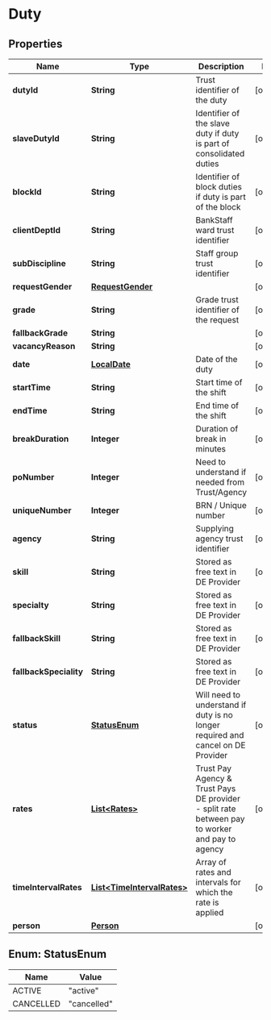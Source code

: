 

# Duty

## Properties

Name | Type | Description | Notes
------------ | ------------- | ------------- | -------------
**dutyId** | **String** | Trust identifier of the duty |  [optional]
**slaveDutyId** | **String** | Identifier of the slave duty if duty is part of consolidated duties |  [optional]
**blockId** | **String** | Identifier of block duties if duty is part of the block |  [optional]
**clientDeptId** | **String** | BankStaff ward trust identifier |  [optional]
**subDiscipline** | **String** | Staff group trust identifier |  [optional]
**requestGender** | [**RequestGender**](RequestGender.md) |  |  [optional]
**grade** | **String** | Grade trust identifier of the request |  [optional]
**fallbackGrade** | **String** |  |  [optional]
**vacancyReason** | **String** |  |  [optional]
**date** | [**LocalDate**](LocalDate.md) | Date of the duty |  [optional]
**startTime** | **String** | Start time of the shift |  [optional]
**endTime** | **String** | End time of the shift |  [optional]
**breakDuration** | **Integer** | Duration of break in minutes |  [optional]
**poNumber** | **Integer** | Need to understand if needed from Trust/Agency |  [optional]
**uniqueNumber** | **Integer** | BRN / Unique number |  [optional]
**agency** | **String** | Supplying agency trust identifier |  [optional]
**skill** | **String** | Stored as free text in DE Provider |  [optional]
**specialty** | **String** | Stored as free text in DE Provider |  [optional]
**fallbackSkill** | **String** | Stored as free text in DE Provider |  [optional]
**fallbackSpeciality** | **String** | Stored as free text in DE Provider |  [optional]
**status** | [**StatusEnum**](#StatusEnum) | Will need to understand if duty is no longer required and cancel on DE Provider |  [optional]
**rates** | [**List&lt;Rates&gt;**](Rates.md) | Trust Pay Agency &amp; Trust Pays DE provider - split rate between pay to worker and pay to agency |  [optional]
**timeIntervalRates** | [**List&lt;TimeIntervalRates&gt;**](TimeIntervalRates.md) | Array of rates and intervals for which the rate is applied |  [optional]
**person** | [**Person**](Person.md) |  |  [optional]



## Enum: StatusEnum

Name | Value
---- | -----
ACTIVE | &quot;active&quot;
CANCELLED | &quot;cancelled&quot;



